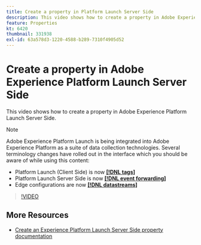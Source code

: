 ```yaml
---
title: Create a property in Platform Launch Server Side
description: This video shows how to create a property in Adobe Experience Platform Launch Server Side. 
feature: Properties
kt: 6420
thumbnail: 331938
exl-id: 63a578d3-1220-4588-b289-7310f4905d52
---
```

# Create a property in Adobe Experience Platform Launch Server Side

This video shows how to create a property in Adobe Experience Platform Launch Server Side. 

>[!NOTE]
>
>Adobe Experience Platform Launch is being integrated into Adobe Experience Platform as a suite of data collection technologies. Several terminology changes have rolled out in the interface which you should be aware of while using this content:
>
> * Platform Launch (Client Side) is now **[[!DNL tags]](https://experienceleague.adobe.com/docs/launch/using/home.html)** 
> * Platform Launch Server Side is now **[[!DNL event forwarding]](https://experienceleague.adobe.com/docs/launch/using/server-side-info/server-side-overview.html)** 
> * Edge configurations  are now **[[!DNL datastreams]](https://experienceleague.adobe.com/docs/experience-platform/edge/fundamentals/datastreams.html)**

>[!VIDEO](https://video.tv.adobe.com/v/331938?quality=12&learn=on)

## More Resources

* [Create an Experience Platform Launch Server Side property documentation](https://experienceleague.adobe.com/docs/launch/using/server-side-info/server-side-getting-started.html#create-platform-launch-server-side-property)
